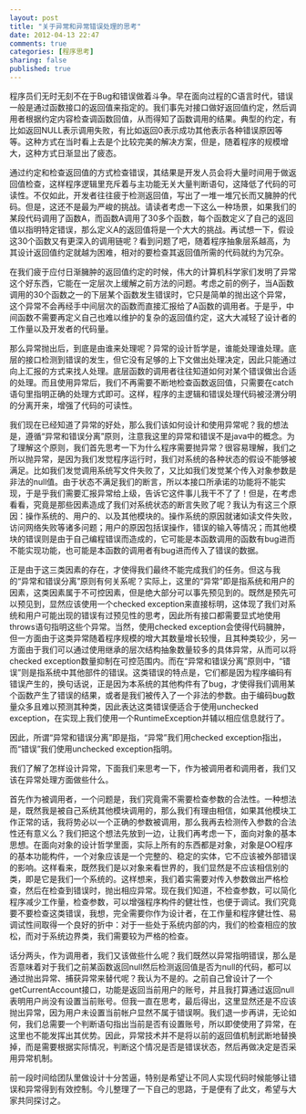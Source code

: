 ```yaml
---
layout: post
title: "关于异常和异常错误处理的思考"
date: 2012-04-13 22:47
comments: true
categories: [程序思考]
sharing: false
published: true
---
```

程序员们无时无刻不在于Bug和错误做着斗争。早在面向过程的C语言时代，错误一般是通过函数接口的返回值来指定的。我们事先对接口做好返回值约定，然后调用者根据约定内容检查调函数回值，从而得知了函数调用的结果。典型的约定，有比如返回NULL表示调用失败，有比如返回0表示成功其他表示各种错误原因等等。这种方式在当时看上去是个比较完美的解决方案，但是，随着程序的规模增大，这种方式日渐显出了疲态。

<!-- more -->

通过约定和检查返回值的方式检查错误，其结果是开发人员会将大量时间用于做返回值检查，这样程序逻辑里充斥着与主功能无关大量判断语句，这降低了代码的可读性。不仅如此，开发者往往疲于检测返回值，写出了一堆一堆冗长而又臃肿的代码。但是，这还不是最为严峻的挑战。请读者考虑一下这么一种场景，如果我们的某段代码调用了函数A，而函数A调用了30多个函数，每个函数定义了自己的返回值以指明特定错误，那么定义A的返回值将是一个大大的挑战。再试想一下，假设这30个函数又有更深入的调用链呢？看到问题了吧，随着程序抽象层系越高，为其设计返回值约定就越为困难，相对的要检查其返回值所需的代码就约为冗杂。

在我们疲于应付日渐臃肿的返回值约定的时候，伟大的计算机科学家们发明了异常这个好东西，它能在一定层次上缓解之前方法的问题。考虑之前的例子，当A函数调用的30个函数之一的下层某个函数发生错误时，它只是简单的抛出这个异常，这个异常不会再经手中间层次的函数而直接汇报给了A函数的调用者。于是乎，中间函数不需要再定义自己也难以维护的复杂的返回值约定，这大大减轻了设计者的工作量以及开发者的代码量。

那么异常抛出后，到底是由谁来处理呢？异常的设计哲学是，谁能处理谁处理。底层的接口检测到错误的发生，但它没有足够的上下文做出处理决定，因此只能通过向上汇报的方式来找人处理。底层函数的调用者往往知道如何对某个错误做出合适的处理。而且使用异常后，我们不再需要不断地检查函数返回值，只需要在catch语句里指明正确的处理方式即可。这样，程序的主逻辑和错误处理代码被泾渭分明的分离开来，增强了代码的可读性。

我们现在已经知道了异常的好处，那么我们该如何设计和使用异常呢？我的想法是，遵循“异常和错误分离”原则，注意我这里的异常和错误不是java中的概念。为了理解这个原则，我们首先思考一下为什么程序需要抛异常？很容易理解，我们之所以抛异常，是因为我们发觉程序运行时，我们对系统的各种状态的假设不能够被满足。比如我们发觉调用系统写文件失败了，又比如我们发觉某个传入对象参数是非法的null值。由于状态不满足我们的断言，所以本接口所承诺的功能将不能实现，于是乎我们需要汇报异常给上级，告诉它这件事儿我干不了了！但是，在考虑看看，究竟是那些因素造成了我们对系统状态的断言失败了呢？我认为有这三个原因：操作系统的、用户的、以及其他模块的。操作系统的原因就诸如读文件失败，访问网络失败等诸多问题；用户的原因包括误操作，错误的输入等情况；而其他模块的错误则是由于自己编程错误而造成的，它可能是本函数调用的函数有bug进而不能实现功能，也可能是本函数的调用者有bug进而传入了错误的数据。

正是由于这三类因素的存在，才使得我们最终不能完成我们的任务。但这与我的“异常和错误分离”原则有何关系呢？实际上，这里的“异常”即是指系统和用户的因素，这类因素属于不可控因素，但是绝大部分可以事先预见到的。既然是预先可以预见到，显然应该使用一个checked exception来直接标明，这体现了我们对系统和用户可能出现的错误有过预见性的思考，因此所有接口都需要显式地使用throws语句指明这些个异常。当然，使用checked exception会使得代码臃肿，但一方面由于这类异常随着程序规模的增大其数量增长较慢，且其种类较少，另一方面由于我们可以通过使用继承的层次结构抽象数量较多的具体异常，从而可以将checked exception数量抑制在可控范围内。而在“异常和错误分离”原则中，“错误”则是指系统中其他部件的错误。这类错误的特点是，它们都是因为程序编码有错误产生的，换句话说，正是因为本系统的其他构件有了bug，才使得我们调用某个函数产生了错误的结果，或者是我们被传入了一个非法的参数。由于编码bug数量众多且难以预测其种类，因此表达这类错误便适合于使用unchecked exception，在实现上我们使用一个RuntimeException并辅以相应信息就行了。

因此，所谓“异常和错误分离”即是指，“异常”我们用checked exception指出，而“错误”我们使用unchecked exception指明。

我们了解了怎样设计异常，下面我们来思考一下，作为被调用者和调用者，我们又该在异常处理方面做些什么。

首先作为被调用者，一个问题是，我们究竟需不需要检查参数的合法性。一种想法是，既然我是被自己系统其他模块调用的，那么我们有理由相信，如果其他模块工作正常的话，我将势必以一个正确的参数被调用，那么我再去检测传入参数的合法性还有意义么？我们把这个想法先放到一边，让我们再考虑一下，面向对象的基本思想。在面向对象的设计哲学里面，实际上所有的东西都是对象，对象是OO程序的基本功能构件，一个对象应该是一个完整的、稳定的实体，它不应该被外部错误的影响。这样看来，既然我们是以对象来看世界的，我们显然是不应该相信别的类，即是它是我们一个系统的。这样想来，我们着实需要对传入参数做出严格检查，然后在检查到错误时，抛出相应异常。现在我们知道，不检查参数，可以简化程序减少工作量，检查参数，可以增强程序构件的健壮性，也便于调试。我们究竟要不要检查这类错误，我想，完全需要你作为设计者，在工作量和程序健壮性、易调试性间取得一个良好的折中：对于一些处于系统内部的内，我们的检查相应的放松，而对于系统边界类，我们需要较为严格的检查。

话分两头，作为调用者，我们又该做些什么呢？我们既然以异常指明错误，那么是否意味着对于我们之前某函数返回null然后检测返回值是否为null的代码，都可以通过抛出异常、捕获异常来替代呢？我认为不是的。之前自己曾设计了一个getCurrentAccount接口，功能是返回当前用户的账号，并且我打算通过返回null表明用户尚没有设置当前账号。但我一直在思考，最后得出，这里显然还是不应该抛出异常，因为用户未设置当前帐户显然不属于错误啊。我们退一步再讲，无论如何，我们总需要一个判断语句指出当前是否有设置账号，所以即使使用了异常，在这里也不能发挥出其优势。因此，异常技术并不是将以前的返回值机制武断地替换掉，而是需要根据实际情况，判断这个情况是否是错误状态，然后再做决定是否采用异常机制。

前一段时间给团队里做设计十分苦逼，特别是希望让不同人实现代码时候能够让错误和异常得到有效控制。今儿整理了一下自己的思路，于是便有了此文，希望与大家共同探讨之。